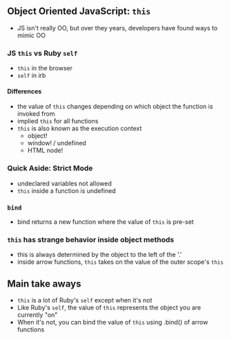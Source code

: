 ## Object Oriented JavaScript: `this`
- JS isn't really OO, but over they years, developers have found ways to mimic OO

### JS `this` vs Ruby `self`
- `this` in the browser
- `self` in irb

#### Differences
- the value of `this` changes depending on which object the function is invoked from
- implied `this` for all functions
- `this` is also known as the execution context
  - object!
  - window! / undefined
  - HTML node!


### Quick Aside: Strict Mode
- undeclared variables not allowed
- `this` inside a function is undefined

### `bind`
- bind returns a new function where the value of `this` is pre-set

### `this` has strange behavior inside object methods
- this is always determined by the object to the left of the '.'
- inside arrow functions, `this` takes on the value of the outer scope's `this`




## Main take aways
- `this` is a lot of Ruby's `self` except when it's not
- Like Ruby's `self`, the value of `this` represents the object you are currently "on"
- When it's not, you can bind the value of `this` using .bind() of arrow functions
